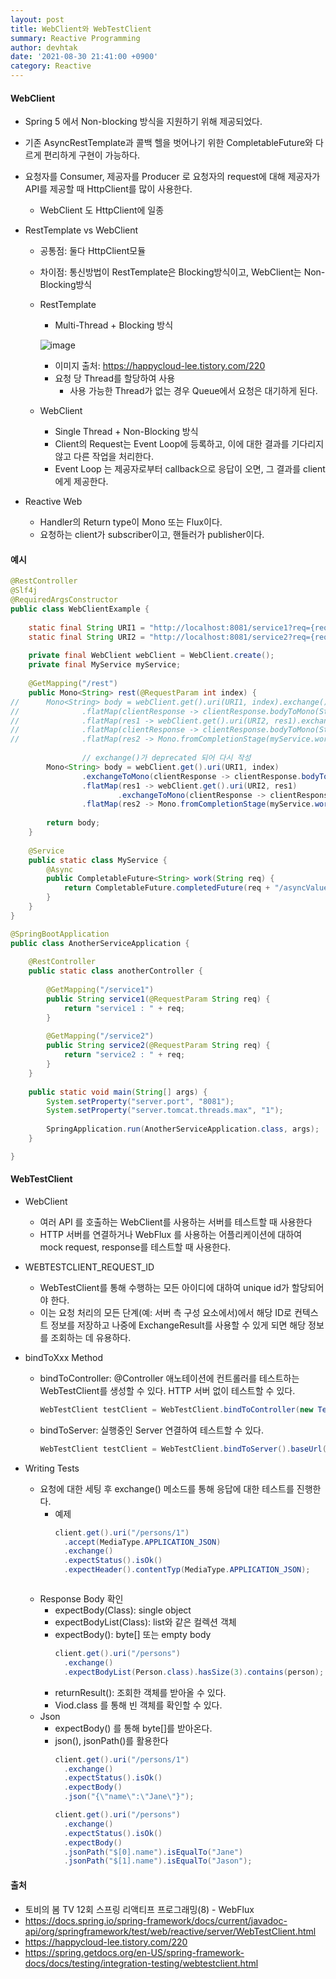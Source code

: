 ```yaml
---
layout: post
title: WebClient와 WebTestClient
summary: Reactive Programming
author: devhtak
date: '2021-08-30 21:41:00 +0900'
category: Reactive
---
```


#### WebClient

- Spring 5 에서 Non-blocking 방식을 지원하기 위해 제공되었다.
- 기존 AsyncRestTemplate과 콜백 헬을 벗어나기 위한 CompletableFuture와 다르게 편리하게 구현이 가능하다.
- 요청자를 Consumer, 제공자를 Producer 로 요청자의 request에 대해 제공자가 API를 제공할 때 HttpClient를 많이 사용한다.
  - WebClient 도 HttpClient에 일종
  
- RestTemplate vs WebClient
  
  - 공통점: 둘다 HttpClient모듈
  - 차이점: 통신방법이 RestTemplate은 Blocking방식이고, WebClient는 Non-Blocking방식
  - RestTemplate
    - Multi-Thread + Blocking 방식
    
    ![image](https://user-images.githubusercontent.com/42403023/132087051-21833858-4565-4d78-9cf0-62d39c40e4ec.png)
    
    - 이미지 출처: https://happycloud-lee.tistory.com/220
    - 요청 당 Thread를 할당하여 사용
      - 사용 가능한 Thread가 없는 경우 Queue에서 요청은 대기하게 된다.

  - WebClient
    - Single Thread + Non-Blocking 방식
    - Client의 Request는 Event Loop에 등록하고, 이에 대한 결과를 기다리지 않고 다른 작업을 처리한다.
    - Event Loop 는 제공자로부터 callback으로 응답이 오면, 그 결과를 client에게 제공한다.

- Reactive Web
  - Handler의 Return type이 Mono 또는 Flux이다.
  - 요청하는 client가 subscriber이고, 핸들러가 publisher이다.

#### 예시

```java
@RestController
@Slf4j
@RequiredArgsConstructor
public class WebClientExample {
	
	static final String URI1 = "http://localhost:8081/service1?req={req}";
	static final String URI2 = "http://localhost:8081/service2?req={req}";
	
	private final WebClient webClient = WebClient.create();
	private final MyService myService;
	
	@GetMapping("/rest")
	public Mono<String> rest(@RequestParam int index) {
//		Mono<String> body = webClient.get().uri(URI1, index).exchange() // Mono<ClientResponse>
//				.flatMap(clientResponse -> clientResponse.bodyToMono(String.class)) // Mono<String>
//				.flatMap(res1 -> webClient.get().uri(URI2, res1).exchange()) // Mono<ClientResponse>
//				.flatMap(clientResponse -> clientResponse.bodyToMono(String.class)) // Mono<String>
// 				.flatMap(res2 -> Mono.fromCompletionStage(myService.work(res2))); // CompletableFuture<String> -> Mono<String>
		
                // exchange()가 deprecated 되어 다시 작성
		Mono<String> body = webClient.get().uri(URI1, index)
				.exchangeToMono(clientResponse -> clientResponse.bodyToMono(String.class))
				.flatMap(res1 -> webClient.get().uri(URI2, res1)
						.exchangeToMono(clientResponse -> clientResponse.bodyToMono(String.class)))
				.flatMap(res2 -> Mono.fromCompletionStage(myService.work(res2)));  
		
		return body;
	}
	
	@Service
	public static class MyService {
		@Async
		public CompletableFuture<String> work(String req) {
			return CompletableFuture.completedFuture(req + "/asyncValue");
		}
	}
}

@SpringBootApplication
public class AnotherServiceApplication {
	
	@RestController
	public static class anotherController {
		
		@GetMapping("/service1")
		public String service1(@RequestParam String req) {
			return "service1 : " + req;
		}
		
		@GetMapping("/service2")
		public String service2(@RequestParam String req) {
			return "service2 : " + req;
		}
	}
	
	public static void main(String[] args) {
		System.setProperty("server.port", "8081");
		System.setProperty("server.tomcat.threads.max", "1");
		
		SpringApplication.run(AnotherServiceApplication.class, args);
	}

}
```
#### WebTestClient

- WebClient
  - 여러 API 를 호출하는 WebClient를 사용하는 서버를 테스트할 때 사용한다
  - HTTP 서버를 연결하거나 WebFlux 를 사용하는 어플리케이션에 대하여 mock request, response를 테스트할 때 사용한다.
  
- WEBTESTCLIENT_REQUEST_ID
  - WebTestClient를 통해 수행하는 모든 아이디에 대하여 unique id가 할당되어야 한다.
  - 이는 요청 처리의 모든 단계(예: 서버 측 구성 요소에서)에서 해당 ID로 컨텍스트 정보를 저장하고 나중에 ExchangeResult를 사용할 수 있게 되면 해당 정보를 조회하는 데 유용하다.
  
- bindToXxx Method
  - bindToController: @Controller 애노테이션에 컨트롤러를 테스트하는 WebTestClient를 생성할 수 있다. HTTP 서버 없이 테스트할 수 있다.
    ```java
    WebTestClient testClient = WebTestClient.bindToController(new TestController()).build();
    ```
  - bindToServer: 실행중인 Server 연결하여 테스트할 수 있다.
    ```java
    WebTestClient testClient = WebTestClient.bindToServer().baseUrl("http://localhost:8080").build();
    ```
    
- Writing Tests
  - 요청에 대한 세팅 후 exchange() 메소드를 통해 응답에 대한 테스트를 진행한다.
    - 예제
      ```java
      client.get().uri("/persons/1")
      	.accept(MediaType.APPLICATION_JSON)
      	.exchange()
      	.expectStatus().isOk()
      	.expectHeader().contentTyp(MediaType.APPLICATION_JSON);
    ```
  - Response Body 확인
    - expectBody(Class<T>): single object
    - expectBodyList(Class<T>): list와 같은 컬렉션 객체
    - expectBody(): byte[] 또는 empty body
      ```java
      client.get().uri("/persons")
      	.exchange()
      	.expectBodyList(Person.class).hasSize(3).contains(person);
      ```
    - returnResult(): 조회한 객체를 받아올 수 있다.
    - Viod.class 를 통해 빈 객체를 확인할 수 있다.
  - Json
    - expectBody() 를 통해 byte[]를 받아온다.
    - json(), jsonPath()를 활용한다
      ```java
      client.get().uri("/persons/1")
      	.exchange()
        .expectStatus().isOk()
        .expectBody()
        .json("{\"name\":\"Jane\"}");
      
      client.get().uri("/persons")
      	.exchange()
      	.expectStatus().isOk()
     	.expectBody()
      	.jsonPath("$[0].name").isEqualTo("Jane")
      	.jsonPath("$[1].name").isEqualTo("Jason");
      ```
	
#### 출처

- 토비의 봄 TV 12회 스프링 리액티프 프로그래밍(8) - WebFlux
- https://docs.spring.io/spring-framework/docs/current/javadoc-api/org/springframework/test/web/reactive/server/WebTestClient.html
- https://happycloud-lee.tistory.com/220
- https://spring.getdocs.org/en-US/spring-framework-docs/docs/testing/integration-testing/webtestclient.html
